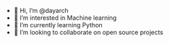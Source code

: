 - 👋 Hi, I’m @dayarch
- 👀 I’m interested in Machine learning 
- 🌱 I’m currently learning Python
- 💞️ I’m looking to collaborate on open source projects

<!---
dayarch/dayarch is a ✨ special ✨ repository because its `README.md` (this file) appears on your GitHub profile.
You can click the Preview link to take a look at your changes.
--->
